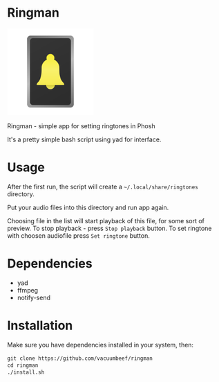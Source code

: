 # Ringman


<img src="https://github.com/vacuumbeef/ringman/blob/main/ringman.png?raw=true" width="200" />

Ringman - simple app for setting ringtones in Phosh

It's a pretty simple bash script using yad for interface.

# Usage
After the first run, the script will create a `~/.local/share/ringtones` directory.

Put your audio files into this directory and run app again.

Choosing file in the list will start playback of this file, for some sort of preview. To stop playback - press `Stop playback` button. To set ringtone with choosen audiofile press `Set ringtone` button.

# Dependencies
- yad
- ffmpeg
- notify-send

# Installation
Make sure you have dependencies installed in your system, then:

```
git clone https://github.com/vacuumbeef/ringman
cd ringman
./install.sh
```
